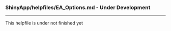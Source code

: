 ### ShinyApp/helpfiles/EA_Options.md - Under Development

***

This helpfile is under not finished yet

